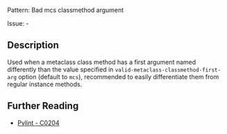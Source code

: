 Pattern: Bad mcs classmethod argument

Issue: -

## Description

Used when a metaclass class method has a first argument named differently than the value specified in `valid-metaclass-classmethod-first-arg` option (default to `mcs`), recommended to easily differentiate them from regular instance methods.

## Further Reading

* [Pylint - C0204](http://pylint-messages.wikidot.com/messages:c0204)